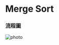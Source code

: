 # Merge Sort



### 流程圖
![photo](https://github.com/stopraining/LearningNote/blob/master/pic/MergeSort.jpeg)






